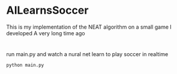 # AILearnsSoccer
This is my implementation of the NEAT algorithm on a small game I developed A very long time ago

#

run main.py and watch a nural net learn to play soccer in realtime

```
python main.py
```
